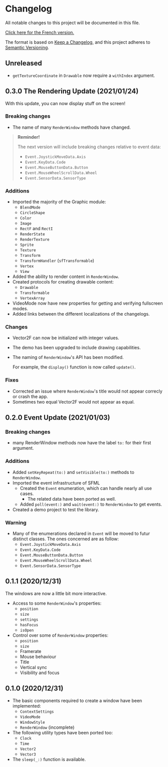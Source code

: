 # Changelog
All notable changes to this project will be documented in this file.

[Click here for the French version.](Documentation/Changelog/CHANGELOG_fr.md)

The format is based on [Keep a Changelog](https://keepachangelog.com/en/1.0.0/),
and this project adheres to [Semantic Versioning](https://semver.org/spec/v2.0.0.html).

## Unreleased
- `getTextureCoordinate` in `Drawable` now require a `withIndex` argument.

## 0.3.0 The Rendering Update (2021/01/24)
With this update, you can now display stuff on the screen!

### Breaking changes
- The name of many `RenderWindow` methods have changed.

> **Reminder!**
>
> The next version will include breaking changes relative to event data:
>    - `Event.JoystickMoveData.Axis`
>    - `Event.KeyData.Code`
>    - `Event.MouseButtonData.Button`
>    - `Event.MouseWheelScrollData.Wheel`
>    - `Event.SensorData.SensorType`

### Additions
- Imported the majority of the Graphic module:
    - `BlendMode`
    - `CircleShape`
    - `Color`
    - `Image`
    - `RectF` and `RectI`
    - `RenderState`
    - `RenderTexture`
    - `Sprite`
    - `Texture`
    - `Transform`
    - `TransformHandler` (`sfTransformable`)
    - `Vertex`
    - `View`
- Added the ability to render content in `RenderWindow`.
- Created protocols for creating drawable content:
    - `Drawable`
    - `Transformable`
    - `VertexArray`
- VideoMode now have new properties for getting and verifying fullscreen modes.
- Added links between the different localizations of the changelogs.

### Changes
- Vector2F can now be initialized with integer values.
- The demo has been upgraded to include drawing capabilities.
- The naming of `RenderWindow`'s API has been modified.

    For example, the `display()` function is now called `update()`.

### Fixes
- Corrected an issue where `RenderWindow`'s title would not appear correcly or crash the app.
- Sometimes two equal Vector2F would not appear as equal.

## 0.2.0 Event Update (2021/01/03)
### Breaking changes
- many RenderWindow methods now have the label `to:` for their first argument.

### Additions
- Added `setKeyRepeat(to:)` and `setVisible(to:)` methods to `RenderWindow`.
- Imported the event infrastructure of SFML
    - Created the `Event` enumeration, which can handle nearly all use cases.
        - The related data have been ported as well.
    - Added `poll(event:)` and `wait(event:)` to `RenderWindow` to get events.
- Created a demo project to test the library.

### Warning
- Many of the enumerations declared in `Event` will be moved to futur distinct classes. The ones concerned are as follow:
    - `Event.JoystickMoveData.Axis`
    - `Event.KeyData.Code`
    - `Event.MouseButtonData.Button`
    - `Event.MouseWheelScrollData.Wheel`
    - `Event.SensorData.SensorType`

## 0.1.1 (2020/12/31)
The windows are now a little bit more interactive.
- Access to some `RenderWindow`'s properties:
    - `position`
    - `size`
    - `settings`
    - `hasFocus`
    - `isOpen`
- Control over some of `RenderWindow` properties:
    - `position`
    - `size`
    - Framerate
    - Mouse behaviour
    - Title
    - Vertical sync
    - Visibility and focus

## 0.1.0 (2020/12/31)
- The basic components required to create a window have been implemented:
    - `ContextSettings`
    - `VideoMode`
    - `WindowStyle`
    - `RenderWindow` (incomplete)
- The following utility types have been ported too:
    - `Clock`
    - `Time`
    - `Vector2`
    - `Vector3`
- The `sleep(_:)` function is available.